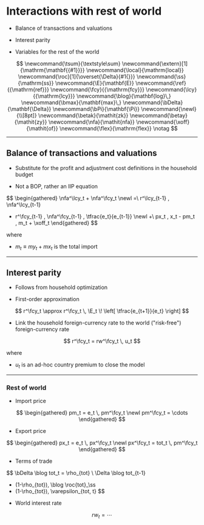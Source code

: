 # Interactions with rest of world

* Balance of transactions and valuations

* Interest parity

* Variables for the rest of the world

$$
\newcommand{\tsum}{\textstyle\sum}
\newcommand{\extern}[1]{\mathrm{\mathbf{{#1}}}}
\newcommand{\local}{\mathrm{local}}
\newcommand{\roc}[1]{\overset{\Delta}{#1{}}}
\newcommand{\ss}{\mathrm{ss}}
\newcommand{\E}{\mathbf{E}}
\newcommand{\ref}{{\mathrm{ref}}}
\newcommand{\fcy}{{\mathrm{fcy}}}
\newcommand{\lcy}{{\mathrm{lcy}}}
\newcommand{\blog}{\mathbf{log}\,}
\newcommand{\bmax}{\mathbf{max}\,}
\newcommand{\bDelta}{\mathbf{\Delta}}
\newcommand{\bPi}{\mathbf{\Pi}}
\newcommand{\newl}{\\[8pt]}
\newcommand{\betak}{\mathit{zk}}
\newcommand{\betay}{\mathit{zy}}
\newcommand{\nfa}{\mathit{nfa}}
\newcommand{\xoff}{\mathit{of}}
\newcommand{\flex}{\mathrm{flex}}
\notag
$$


---

## Balance of transactions and valuations

* Substitute for the profit and adjustment cost definitions in the
  household budget

* Not a BOP, rather an IIP equation

$$
\begin{gathered}
\nfa^\lcy_t + \nfa^\fcy_t
\newl
=\ 
r^\lcy_{t-1} \, \nfa^\lcy_{t-1}
+ r^\fcy_{t-1} \, \nfa^\fcy_{t-1} \, \tfrac{e_t}{e_{t-1}}
\newl
+\ px_t \, x_t - pm_t \, m_t + \xoff_t
\end{gathered}
$$

where

* $m_t\equiv my_t + mx_t$ is the total import

---

## Interest parity

* Follows from household optimization

* First-order approximation 

$$
r^\fcy_t \approx r^\fcy_t \, \E_t \! \left[ \tfrac{e_{t+1}}{e_t} \right]
$$

* Link the household foreign-currency rate to the world ("risk-free")
  foreign-currency rate

$$
r^\fcy_t = rw^\fcy_t \, u_t
$$

where

* $u_t$ is an ad-hoc country premium to close the model


---

### Rest of world

* Import price 

$$
\begin{gathered}
pm_t = e_t \, pm^\fcy_t \newl
pm^\fcy_t = \cdots
\end{gathered}
$$

* Export price 

$$
\begin{gathered}
px_t = e_t \, px^\fcy_t \newl
px^\fcy_t = tot_t \, pm^\fcy_t
\end{gathered}
$$ 

* Terms of trade

$$
\bDelta \blog tot_t =
\rho_{tot} \ \Delta \blog tot_{t-1} 
+ (1-\rho_{tot})\, \blog \roc{tot}_\ss
+ (1-\rho_{tot})\, \varepsilon_{tot, t}
$$

* World interest rate

$$
rw_t = \cdots
$$

